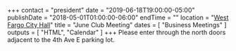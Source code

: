 +++
contact = "president"
date = "2019-06-18T19:00:00-05:00"
publishDate = "2018-05-01T01:00:00-06:00"
endTime = ""
location = "[West Fargo City Hall](/places/west-fargo-city-hall/)"
title = "June Club Meeting"
dates = [ "Business Meetings" ]
outputs = [ "HTML", "Calendar" ]
+++
Please enter through the north
doors adjacent to the 4th Ave E parking lot.

